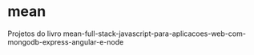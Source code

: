 # mean
Projetos do livro mean-full-stack-javascript-para-aplicacoes-web-com-mongodb-express-angular-e-node
